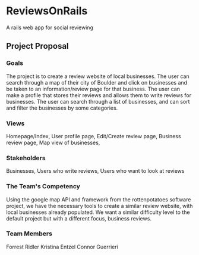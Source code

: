 # ReviewsOnRails

A rails web app for social reviewing

## Project Proposal

### Goals
The project is to create a review website of local businesses. The user can search through a map of their city of Boulder and click on businesses and be taken to an information/review page for that business. The user can make a profile that stores their reviews and allows them to write reviews for businesses. The user can search through a list of businesses, and can sort and filter the businesses by some categories. 

### Views
Homepage/Index, User profile page, Edit/Create review page, Business review page, Map view of businesses,

### Stakeholders
Businesses, Users who write reviews, Users who want to look at reviews

### The Team's Competency
Using the google map API and framework from the rottenpotatoes software project, we have the necessary tools to create a similar review website, with local businesses already populated. We want a similar difficulty level to the default project but with a different focus, business reviews.

### Team Members
Forrest Ridler
Kristina Entzel
Connor Guerrieri
